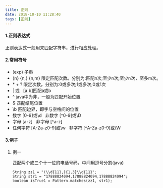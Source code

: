 ```yaml
---
title: 正则
date: 2018-10-10 11:28:40
tags: [正则]
---
```


#### 1.正则表达式
正则表达式一般用来匹配字符串，进行相应处理。

#### 2.常用符号
- (exp)  子串
- {n} {n,} {n,m} 限定匹配次数。分别为:匹配n次;至少n次;至少n次，至多m次。
- \* + ? 限定次数。分别为:0或多次;1或多次;0或1次
- | 或 &nbsp;&nbsp;[a|b]匹配a或b
- ^ java中为非，一般为匹配开始位置
- $ 匹配结尾位置
- \\b 匹配边界，即字与空格间的位置
- 数字 [0-9]或\\d &nbsp;&nbsp;非数字 [^0-9]或\\D
- 字母 [a-z] &nbsp;&nbsp;非字母 [^a-z]
- 任何字符 [A-Za-z0-9]或\\w  &nbsp;&nbsp;非字符 [^A-Za-z0-9]或\\W

#### 3.例子
1. 例一

    匹配两个或三个十一位的电话号码，中间用逗号分割(java)
    ```
    String zz1 = "(\\d{11},){1,3}\\d{11}";
    String str1 = "17888824094,17888824094,17888824094";
    boolean isTrue1 = Pattern.matches(zz1, str1);
    ```
